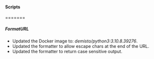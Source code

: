 
#### Scripts
=======
##### FormatURL
- Updated the Docker image to: *demisto/python3:3.10.8.39276*.
- Updated the formatter to allow escape chars at the end of the URL.
- Updated the formatter to return case sensitive output.
